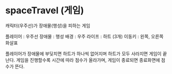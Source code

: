 # spaceTravel (게임)
 
캐릭터(우주선)가 장애물(행성)을 피하는 게임

플레이어 : 우주선
장애물 : 행성
배경 : 우주
라이프 : 하트 (3개)
이동키 : 왼쪽, 오른쪽 화살표

플레이어가 장애물에 부딪치면 하트가 하나씩 없어지며 하트가 모두 사라지면 게임이 끝난다.
게임을 진행할수록 시간에 따라 점수가 올라가며, 게임이 종료되면 종료화면에 점수가 뜬다. 
